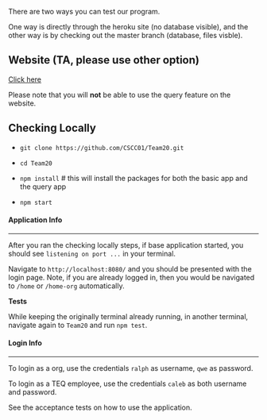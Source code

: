 
There are two ways you can test our program.

One way is directly through the heroku site (no database visible), and the other way is by checking out the master branch (database, files visble).


## Website (TA, please use other option)
[Click here](https://team20-app.herokuapp.com/)

Please note that you will **not** be able to use the query feature on the website.



## Checking Locally


- `git clone https://github.com/CSCC01/Team20.git`

- `cd Team20`

- `npm install` # this will install the packages for both the basic app and the query app

- `npm start`

 

#### Application Info

----

After you ran the checking locally steps, if base application started, you should see  `listening on port ...` in your terminal.

Navigate to `http://localhost:8080/` and you should be presented with the login page. Note, if you are already logged in, then you would be navigated to `/home` or `/home-org` automatically.

**Tests**

While keeping the originally terminal already running, in another terminal, navigate again to `Team20` and run `npm test`.


#### Login Info

-----

To login as a org, use the credentials `ralph` as username, `qwe` as password.

To login as a TEQ employee, use the credentials `caleb` as both username and password.

See the acceptance tests on how to use the application.

